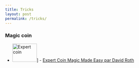 ```yaml
---
title: Tricks
layout: post
permalink: /tricks/
---
```


<style>
  img { width: 80px; height: 60px; }
</style>

### Magic coin

- ![Expert coin](https://i.ytimg.com/an_webp/uazjOSE9vgE/mqdefault_6s.webp?du=3000&sqp=COSi7ZwG&rs=AOn4CLA5MEAjMVDniZjHhTOncwlRMyfhRQ)] - [Expert Coin Magic Made Easy par David Roth](https://www.youtube.com/watch?v=uazjOSE9vgE)
